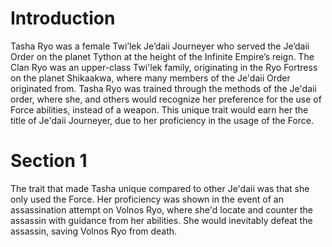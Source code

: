 # Introduction

Tasha Ryo was a female Twi’lek Je’daii Journeyer who served the Je’daii Order on the planet Tython at the height of the Infinite Empire’s reign.
The Clan Ryo was an upper-class Twi'lek family, originating in the Ryo Fortress on the planet Shikaakwa, where many members of the Je'daii Order originated from.
Tasha Ryo was trained through the methods of the Je'daii order, where she, and others would recognize her preference for the use of Force abilities, instead of a weapon.
This unique trait would earn her the title of Je'daii Journeyer, due to her proficiency in the usage of the Force.

# Section 1

The trait that made Tasha unique compared to other Je'daii was that she only used the Force.
Her proficiency was shown in the event of an assassination attempt on Volnos Ryo, where she'd locate and counter the assassin with guidance from her abilities.
She would inevitably defeat the assassin, saving Volnos Ryo from death.
